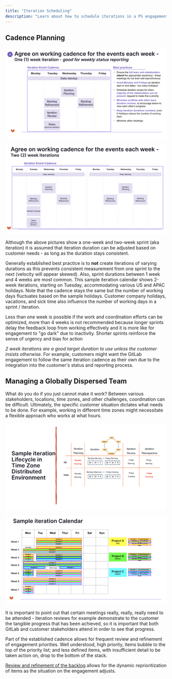 ```yaml
---
title: "Iteration Scheduling"
description: "Learn about how to schedule iterations in a PS engagement."
---
```


## Cadence Planning

![1 week iteration](./one-week-iteration.png)

![2 week iteration](./two-week-iteration.png)

Although the above pictures show a one-week and two-week sprint (aka iteration) it is assumed that iteration duration can be adjusted based on customer needs - as long as the duration stays consistent.

Generally established best practice is to **not** create iterations of varying durations as this prevents consistent measurement from one sprint to the next (velocity will appear skewed). Also, sprint durations between 1 week and 4 weeks are most common. This sample iteration calendar shows 2-week iterations, starting on Tuesday, accommodating various US and APAC holidays. Note that the cadence stays the same but the number of working days fluctuates based on the sample holidays. Customer company holidays, vacations, and sick time also influence the number of working days in a sprint / iteration.

Less than one week is possible if the work and coordination efforts can be optimized, more than 4 weeks is not recommended because longer sprints delay the feedback loop from working effectively and it is more like for engagement to "go dark" due to inactivity. Shorter sprints reinforce the sense of urgency and bias for action

_2 week iterations are a good target duration to use unless the customer insists otherwise_. For example, customers might want the GitLab engagement to follow the same iteration cadence as their own due to the integration into the customer's status and reporting process.

## Managing a Globally Dispersed Team 

What do you do if you just cannot make it work? Between various stakeholders, locations, time zones, and other challenges, coordination can be difficult. Ultimately, the specific customer situation dictates what needs to be done. For example, working in different time zones might necessitate a flexible approach who works at what hours.

![Time Zone Distributed](./iteration-timezone-distributed.png)

![Sample Iteration Calendar](./iteration-calendar.png)

It is important to point out that certain meetings really, really, really need to be attended - iteration reviews for example demonstrate to the customer the tangible progress that has been achieved, so it is important that both GitLab and customer stakeholders attend in order to see that progress.

Part of the established cadence allows for frequent review and refinement of engagement priorities. Well understood, high priority, items bubble to the top of the priority list; and less defined items, with insufficient detail to be taken action on, drop to the bottom of the stack.

[Review and refinement of the backlog](./_index.md) allows for the dynamic reprioritization of items as the situation on the engagement adjusts.
